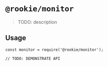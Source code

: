 # `@rookie/monitor`

> TODO: description

## Usage

```
const monitor = require('@rookie/monitor');

// TODO: DEMONSTRATE API
```
